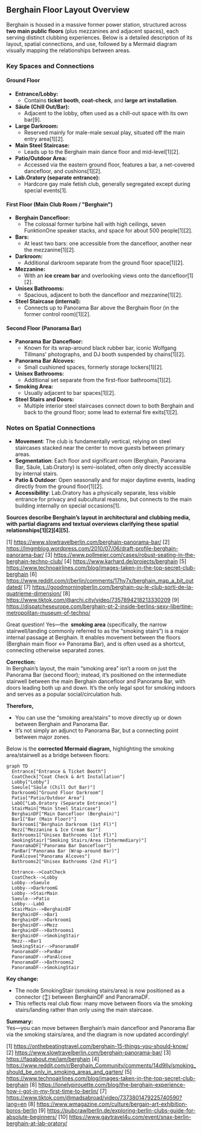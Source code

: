 ## Berghain Floor Layout Overview

Berghain is housed in a massive former power station, structured across **two main public floors** (plus mezzanines and adjacent spaces), each serving distinct clubbing experiences. Below is a detailed description of its layout, spatial connections, and use, followed by a Mermaid diagram visually mapping the relationships between areas.

### Key Spaces and Connections

#### Ground Floor
- **Entrance/Lobby:**
    - Contains **ticket booth**, **coat-check**, and **large art installation**.
- **Säule (Chill Out/Bar):**
    - Adjacent to the lobby, often used as a chill-out space with its own bar[9].
- **Large Darkroom:**
    - Reserved mainly for male-male sexual play, situated off the main entry area[1][2].
- **Main Steel Staircase:**
    - Leads up to the Berghain main dance floor and mid-level[1][2].
- **Patio/Outdoor Area:**
    - Accessed via the eastern ground floor, features a bar, a net-covered dancefloor, and cushions[1][2].
- **Lab.Oratory (separate entrance):**
    - Hardcore gay male fetish club, generally segregated except during special events[1].

#### First Floor (Main Club Room / "Berghain")
- **Berghain Dancefloor:**
    - The colossal former turbine hall with high ceilings, seven FunktionOne speaker stacks, and space for about 500 people[1][2].
- **Bars:**
    - At least two bars: one accessible from the dancefloor, another near the mezzanine[1][2].
- **Darkroom:**
    - Additional darkroom separate from the ground floor space[1][2].
- **Mezzanine:**
    - With an **ice cream bar** and overlooking views onto the dancefloor[1][2].
- **Unisex Bathrooms:**
    - Spacious, adjacent to both the dancefloor and mezzanine[1][2].
- **Steel Staircase (internal):**
    - Connects up to Panorama Bar above the Berghain floor (in the former control room)[1][2].

#### Second Floor (Panorama Bar)
- **Panorama Bar Dancefloor:**
    - Known for its wrap-around black rubber bar, iconic Wolfgang Tillmans' photographs, and DJ booth suspended by chains[1][2].
- **Panorama Bar Alcoves:**
    - Small cushioned spaces, formerly storage lockers[1][2].
- **Unisex Bathrooms:**
    - Additional set separate from the first-floor bathrooms[1][2].
- **Smoking Area:**
    - Usually adjacent to bar spaces[1][2].
- **Steel Stairs and Doors:**
    - Multiple interior steel staircases connect down to both Berghain and back to the ground floor; some lead to external fire exits[1][2].

### Notes on Spatial Connections

- **Movement**: The club is fundamentally vertical, relying on steel staircases stacked near the center to move guests between primary areas.
- **Segmentation**: Each floor and significant room (Berghain, Panorama Bar, Säule, Lab.Oratory) is semi-isolated, often only directly accessible by internal stairs.
- **Patio & Outdoor**: Open seasonally and for major daytime events, leading directly from the ground floor[1][2].
- **Accessibility**: Lab.Oratory has a physically separate, less visible entrance for privacy and subcultural reasons, but connects to the main building internally on special occasions[1].

**Sources describe Berghain’s layout in architectural and clubbing media, with partial diagrams and textual overviews clarifying these spatial relationships[1][2][4][5].**

[1] https://www.slowtravelberlin.com/berghain-panorama-bar/
[2] https://lmgmblog.wordpress.com/2010/07/06/draft-profile-berghain-panorama-bar/
[3] https://www.pollmeier.com/cases/robust-seating-in-the-berghain-techno-club/
[4] https://www.karhard.de/projects/berghain
[5] https://www.technoairlines.com/blog/images-taken-in-the-top-secret-club-berghain
[6] https://www.reddit.com/r/berlin/comments/17hy7x/berghain_map_a_bit_outdated/
[7] https://goodmorningberlin.com/berghain-ou-le-club-sorti-de-la-quatrieme-dimension/
[8] https://www.tiktok.com/@archi.city/video/7357894218213330209
[9] https://dispatcheseurope.com/berghain-pt-2-inside-berlins-sexy-libertine-metropolitan-museum-of-techno/

Great question! Yes—the **smoking area** (specifically, the narrow stairwell/landing commonly referred to as the “smoking stairs”) is a major internal passage at Berghain. It enables movement between the floors (Berghain main floor ↔ Panorama Bar), and is often used as a shortcut, connecting otherwise separated zones.

**Correction:**  
In Berghain’s layout, the main “smoking area” isn’t a room on just the Panorama Bar (second floor); instead, it’s positioned on the intermediate stairwell between the main Berghain dancefloor and Panorama Bar, with doors leading both up and down. It’s the only legal spot for smoking indoors and serves as a popular social/circulation hub.

**Therefore,**
- You can use the “smoking area/stairs” to move directly up or down between Berghain and Panorama Bar.
- It’s not simply an adjunct to Panorama Bar, but a connecting point between major zones.

Below is the **corrected Mermaid diagram,** highlighting the smoking area/stairwell as a bridge between floors:

```mermaid
graph TD
  Entrance["Entrance & Ticket Booth"]
  CoatCheck["Coat Check & Art Installation"]
  Lobby["Lobby"]
  Saeule["Säule (Chill Out Bar)"]
  DarkroomG["Ground Floor Darkroom"]
  Patio["Patio/Outdoor Area"]
  LabO["Lab.Oratory (Separate Entrance)"]
  StairMain["Main Steel Staircase"]
  BerghainDF["Main Dancefloor (Berghain)"]
  Bar1["Bar (Main Floor)"]
  Darkroom1["Berghain Darkroom (1st Fl)"]
  Mezz["Mezzanine & Ice Cream Bar"]
  Bathrooms1["Unisex Bathrooms (1st Fl)"]
  SmokingStair["Smoking Stairs/Area (Intermediary)"]
  PanoramaDF["Panorama Bar Dancefloor"]
  PanBar["Panorama Bar (Wrap-around Bar)"]
  PanAlcove["Panorama Alcoves"]
  Bathrooms2["Unisex Bathrooms (2nd Fl)"]

  Entrance-->CoatCheck
  CoatCheck-->Lobby
  Lobby-->Saeule
  Lobby-->DarkroomG
  Lobby-->StairMain
  Saeule-->Patio
  Lobby---LabO
  StairMain-->BerghainDF
  BerghainDF-->Bar1
  BerghainDF-->Darkroom1
  BerghainDF-->Mezz
  BerghainDF-->Bathrooms1
  BerghainDF-->SmokingStair
  Mezz-->Bar1
  SmokingStair-->PanoramaDF
  PanoramaDF-->PanBar
  PanoramaDF-->PanAlcove
  PanoramaDF-->Bathrooms2
  PanoramaDF-->SmokingStair
```

**Key change:**
- The node SmokingStair (smoking stairs/area) is now positioned as a connector (↕️) between BerghainDF and PanoramaDF.
- This reflects real club flow: many move between floors via the smoking stairs/landing rather than only using the main staircase.

**Summary:**  
Yes—you can move between Berghain’s main dancefloor and Panorama Bar via the smoking stairs/area, and the diagram is now updated accordingly!

[1] https://onthebeatingtravel.com/berghain-15-things-you-should-know/
[2] https://www.slowtravelberlin.com/berghain-panorama-bar/
[3] https://faqabout.me/iam/berghain
[4] https://www.reddit.com/r/Berghain_Community/comments/14d9llv/smoking_should_be_only_in_smoking_areas_and_garten/
[5] https://www.technoairlines.com/blog/images-taken-in-the-top-secret-club-berghain
[6] https://lonelypirouette.com/blog/the-berghain-experience-how-i-got-in-my-first-time-to-berlin/
[7] https://www.tiktok.com/@madsabroad/video/7373801479225740590?lang=en
[8] https://www.wmagazine.com/culture/bergain-art-exhibition-boros-berlin
[9] https://pubcrawlberlin.de/exploring-berlin-clubs-guide-for-absolute-beginners/
[10] https://www.gaytravel4u.com/event/snax-berlin-berghain-at-lab-oratory/